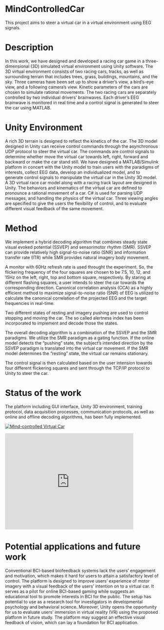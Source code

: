 # MindControlledCar
This project aims to steer a virtual car in a virtual environment using EEG signals.



# Description
In this work, we have designed and developed a racing car game in a three-dimensional (3D) simulated virtual environment using Unity software. The 3D virtual environment consists of two racing cars, tracks, as well as surrounding terrain that includes trees, grass, buildings, mountains, and the sky. Three cameras have been set up to show a driver’s view, a bird’s-eye view, and a following camera’s view. Kinetic parameters of the cars are chosen to simulate rational movements. The two racing cars are separately controlled by two individual drivers’ brainwaves. Each driver’s EEG brainwave is monitored in real time and a control signal is generated to steer the car using MATLAB.

# Unity Environment
A rich 3D terrain is designed to reflect the kinetics of the car. The 3D model designed in Unity can receive control commands through the asynchronous UDP protocol to steer the virtual car. The commands are control signals to determine whether move the virtual car towards left, right, forward and backward or make the car stand still. We have designed a MATLAB/Simulink platform in concert with the Unity model to train users with the paradigms of interests, collect EEG data, develop an individualized model, and to generate control signals to manipulate the virtual car in the Unity 3D model. A 3D virtual race car model along with a racing track layout are designed in Unity. The behaviors and kinematics of the virtual car are defined to pronounce a rational movement of a car. C# is used for parsing UDP messages, and handling the physics of the virtual car. Three viewing angles are specified to give the users the flexibility of control, and to evaluate different visual feedback of the same movement.


# Method
We implement a hybrid decoding algorithm that combines steady state visual evoked potential (SSVEP) and sensorimotor rhythm (SMR).  SSVEP can provide relatively high signal-to-noise ratio (SNR) and information transfer rate (ITR) while SMR provides natural imagery body movement. 

A monitor with 60Hz refresh rate is used throught the experiment. So, the flickering frequency of the four squares are chosen to be 7.5, 10, 12, and 15Hz on the left, right, top and bottom square, respectively. By staring at different flashing squares, a user intends to steer the car towards the corresponding direction. 
Canonical correlation analysis (CCA) as a highly efficient method to maximize signal-to-noise ratio (SNR) of EEG is utilized to calculate the canonical correlation of the projected EEG and the target frequencies in real-time.

Two different states of resting and imagery pushing are used to control stopping and moving the car. The so called alertness index has been incorporated to implement and decode those the states.

The overall decoding algorithm is a combination of the SSVEP and the SMR paradigms. We utilize the SMR paradigm as a gating function. If the online model detects the “pushing” state, the subject’s intended direction by the SSVEP paradigm is translated into the virtual car movement. If the SMR model determines the “resting” state, the virtual car remains stationary. 

The control signal is then calculated based on the user intension towards four different flickering squares and sent through the TCP/IP protocol to Unity to steer the car.

# Status of the work
The platform including GUI interface, Unity 3D environment, training protocol, data acquisition processes, communication protocols, as well as online and offline decoding algorithms, has been fully implemented.


[![Mind-controlled Virtual Car](https://github.com/soheilbr82/MindControlledCar/image.jpg)](https://www.youtube.com/watch?v=mtFRiu9rQD8&feature=youtu.be "Mind-controlled Virtual Car")



<iframe width="420" height="315" src="http://youtu.be/mtFRiu9rQD8" frameborder="0" allowfullscreen></iframe>


# Potential applications and future work
Conventional BCI-based biofeedback systems lack the users’ engagement and motivation, which makes it hard for users to attain a satisfactory level of control. The platform is designed to improve users’ experience of motor imagery with a visual feedback of the users’ intention on to a virtual car. It serves as a pilot for online BCI-based gaming while suggests an educational tool to promote interests in BCI for the public. The setup has potential to use as a research tool for investigators in developmental psychology and behavioral science. Moreover, Unity opens the opportunity for us to evaluate users’ immersion in virtual reality (VR) using the proposed platform in future study. The platform may suggest an effective visual feedback of vision, which can lay a foundation for BCI application.

